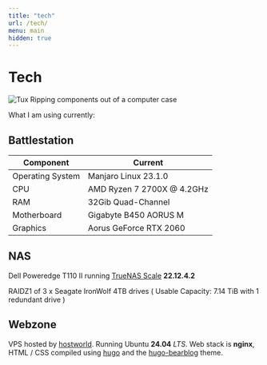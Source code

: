 ```yaml
---
title: "tech"
url: /tech/
menu: main
hidden: true
---
```


# Tech

![Tux Ripping components out of a computer case](/images/tux_computer.webp)

What I am using currently:

## Battlestation

| **Component**        | **Current**                     |
|------------------|-----------------------------|
| Operating System | Manjaro Linux 23.1.0        |
| CPU              | AMD Ryzen 7 2700X @ 4.2GHz  |
| RAM              | 32Gib Quad-Channel          |
| Motherboard      | Gigabyte B450 AORUS M       |
| Graphics         | Aorus GeForce RTX 2060      |

## NAS

Dell Poweredge T110 II running [TrueNAS Scale](https://www.truenas.com/truenas-scale/) **22.12.4.2**

RAIDZ1 of 3 x Seagate IronWolf 4TB drives ( Usable Capacity: 7.14 TiB with 1 redundant drive )

## Webzone

VPS hosted by [hostworld](https://hostworld.uk/). Running Ubuntu **24.04** *LTS*. Web stack is **nginx**, HTML / CSS compiled using [hugo](https://gohugo.io) and the [hugo-bearblog](https://github.com/janraasch/hugo-bearblog/) theme.